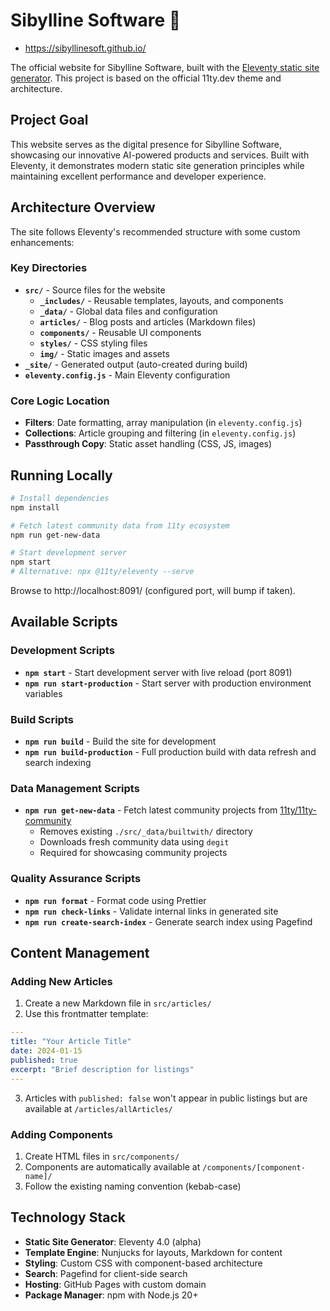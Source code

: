# Sibylline Software 🔮

- https://sibyllinesoft.github.io/

The official website for Sibylline Software, built with the [Eleventy static site generator](https://github.com/11ty/eleventy/). This project is based on the official 11ty.dev theme and architecture.

## Project Goal

This website serves as the digital presence for Sibylline Software, showcasing our innovative AI-powered products and services. Built with Eleventy, it demonstrates modern static site generation principles while maintaining excellent performance and developer experience.

## Architecture Overview

The site follows Eleventy's recommended structure with some custom enhancements:

### Key Directories
- **`src/`** - Source files for the website
  - **`_includes/`** - Reusable templates, layouts, and components
  - **`_data/`** - Global data files and configuration
  - **`articles/`** - Blog posts and articles (Markdown files)
  - **`components/`** - Reusable UI components
  - **`styles/`** - CSS styling files
  - **`img/`** - Static images and assets
- **`_site/`** - Generated output (auto-created during build)
- **`eleventy.config.js`** - Main Eleventy configuration

### Core Logic Location
- **Filters**: Date formatting, array manipulation (in `eleventy.config.js`)
- **Collections**: Article grouping and filtering (in `eleventy.config.js`)
- **Passthrough Copy**: Static asset handling (CSS, JS, images)

## Running Locally

```bash
# Install dependencies
npm install

# Fetch latest community data from 11ty ecosystem
npm run get-new-data

# Start development server
npm start
# Alternative: npx @11ty/eleventy --serve
```

Browse to http://localhost:8091/ (configured port, will bump if taken).

## Available Scripts

### Development Scripts
- **`npm start`** - Start development server with live reload (port 8091)
- **`npm run start-production`** - Start server with production environment variables

### Build Scripts  
- **`npm run build`** - Build the site for development
- **`npm run build-production`** - Full production build with data refresh and search indexing

### Data Management Scripts
- **`npm run get-new-data`** - Fetch latest community projects from [11ty/11ty-community](https://github.com/11ty/11ty-community)
  - Removes existing `./src/_data/builtwith/` directory
  - Downloads fresh community data using `degit`
  - Required for showcasing community projects

### Quality Assurance Scripts
- **`npm run format`** - Format code using Prettier
- **`npm run check-links`** - Validate internal links in generated site
- **`npm run create-search-index`** - Generate search index using Pagefind

## Content Management

### Adding New Articles
1. Create a new Markdown file in `src/articles/`
2. Use this frontmatter template:
```yaml
---
title: "Your Article Title"
date: 2024-01-15
published: true
excerpt: "Brief description for listings"
---
```
3. Articles with `published: false` won't appear in public listings but are available at `/articles/allArticles/`

### Adding Components
1. Create HTML files in `src/components/`
2. Components are automatically available at `/components/[component-name]/`
3. Follow the existing naming convention (kebab-case)

## Technology Stack

- **Static Site Generator**: Eleventy 4.0 (alpha)
- **Template Engine**: Nunjucks for layouts, Markdown for content
- **Styling**: Custom CSS with component-based architecture
- **Search**: Pagefind for client-side search
- **Hosting**: GitHub Pages with custom domain
- **Package Manager**: npm with Node.js 20+
